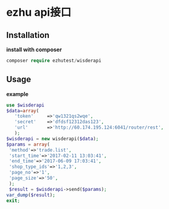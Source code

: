 # ezhu api接口

## Installation

**install with composer**
```php
composer require ezhutest/wisderapi
```

## Usage
**example**

```php
use $wisderapi
$data=array(
   'token'     =>'qw1321qs2wqe',
   'secret'    =>'dfdsf12312das123',
   'url'       =>'http://60.174.195.124:6041/router/rest',
   );
$wisderapi = new wisderapi($data);
$params = array(
 'method'=>'trade.list',
 'start_time'=>'2017-02-11 13:03:41',
 'end_time'=>'2017-06-09 17:03:41',
 'shop_type_ids'=>'1,2,3',
 'page_no'=>'1',
 'page_size'=>'50',
 );
 $result = $wisderapi->send($params);
var_dump($result);
exit;
```
